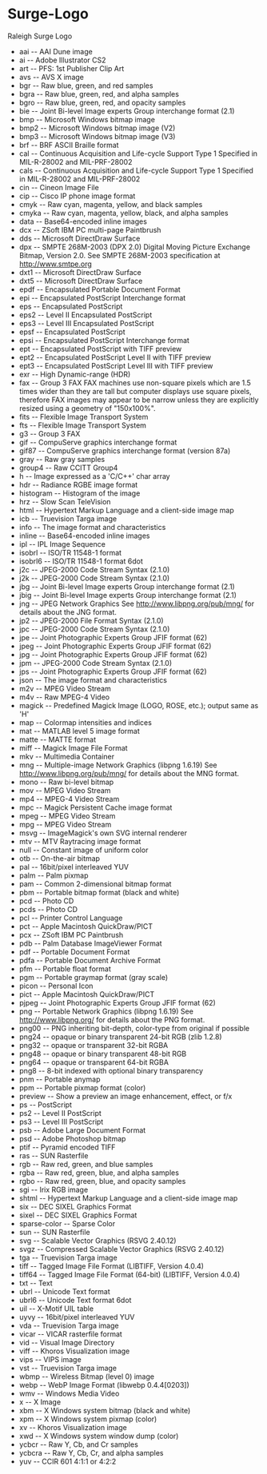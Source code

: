 # Surge-Logo
Raleigh Surge Logo

* aai -- AAI Dune image
* ai -- Adobe Illustrator CS2
* art -- PFS: 1st Publisher Clip Art
* avs -- AVS X image
* bgr -- Raw blue, green, and red samples
* bgra -- Raw blue, green, red, and alpha samples
* bgro -- Raw blue, green, red, and opacity samples
* bie -- Joint Bi-level Image experts Group interchange format (2.1)
* bmp -- Microsoft Windows bitmap image
* bmp2 -- Microsoft Windows bitmap image (V2)
* bmp3 -- Microsoft Windows bitmap image (V3)
* brf -- BRF ASCII Braille format
* cal -- Continuous Acquisition and Life-cycle Support Type 1 Specified in MIL-R-28002 and MIL-PRF-28002
* cals -- Continuous Acquisition and Life-cycle Support Type 1 Specified in MIL-R-28002 and MIL-PRF-28002
* cin -- Cineon Image File
* cip -- Cisco IP phone image format
* cmyk -- Raw cyan, magenta, yellow, and black samples
* cmyka -- Raw cyan, magenta, yellow, black, and alpha samples
* data -- Base64-encoded inline images
* dcx -- ZSoft IBM PC multi-page Paintbrush
* dds -- Microsoft DirectDraw Surface
* dpx -- SMPTE 268M-2003 (DPX 2.0) Digital Moving Picture Exchange Bitmap, Version 2.0.  See SMPTE 268M-2003 specification at http://www.smtpe.org 
* dxt1 -- Microsoft DirectDraw Surface
* dxt5 -- Microsoft DirectDraw Surface
* epdf -- Encapsulated Portable Document Format
* epi -- Encapsulated PostScript Interchange format
* eps -- Encapsulated PostScript
* eps2 -- Level II Encapsulated PostScript
* eps3 -- Level III Encapsulated PostScript
* epsf -- Encapsulated PostScript
* epsi -- Encapsulated PostScript Interchange format
* ept -- Encapsulated PostScript with TIFF preview
* ept2 -- Encapsulated PostScript Level II with TIFF preview
* ept3 -- Encapsulated PostScript Level III with TIFF preview
* exr -- High Dynamic-range (HDR)
* fax -- Group 3 FAX FAX machines use non-square pixels which are 1.5 times wider than they are tall but computer displays use square pixels, therefore FAX images may appear to be narrow unless they are explicitly resized using a geometry of "150x100%".  
* fits -- Flexible Image Transport System
* fts -- Flexible Image Transport System
* g3 -- Group 3 FAX
* gif -- CompuServe graphics interchange format
* gif87 -- CompuServe graphics interchange format (version 87a)
* gray -- Raw gray samples
* group4 -- Raw CCITT Group4
* h -- Image expressed as a 'C/C++' char array
* hdr -- Radiance RGBE image format
* histogram -- Histogram of the image
* hrz -- Slow Scan TeleVision
* html -- Hypertext Markup Language and a client-side image map
* icb -- Truevision Targa image
* info -- The image format and characteristics
* inline -- Base64-encoded inline images
* ipl -- IPL Image Sequence
* isobrl -- ISO/TR 11548-1 format
* isobrl6 -- ISO/TR 11548-1 format 6dot
* j2c -- JPEG-2000 Code Stream Syntax (2.1.0)
* j2k -- JPEG-2000 Code Stream Syntax (2.1.0)
* jbg -- Joint Bi-level Image experts Group interchange format (2.1)
* jbig -- Joint Bi-level Image experts Group interchange format (2.1)
* jng -- JPEG Network Graphics See http://www.libpng.org/pub/mng/ for details about the JNG format.
* jp2 -- JPEG-2000 File Format Syntax (2.1.0)
* jpc -- JPEG-2000 Code Stream Syntax (2.1.0)
* jpe -- Joint Photographic Experts Group JFIF format (62)
* jpeg -- Joint Photographic Experts Group JFIF format (62)
* jpg -- Joint Photographic Experts Group JFIF format (62)
* jpm -- JPEG-2000 Code Stream Syntax (2.1.0)
* jps -- Joint Photographic Experts Group JFIF format (62)
* json -- The image format and characteristics
* m2v -- MPEG Video Stream
* m4v -- Raw MPEG-4 Video
* magick -- Predefined Magick Image (LOGO, ROSE, etc.); output same as 'H'
* map -- Colormap intensities and indices
* mat -- MATLAB level 5 image format
* matte -- MATTE format
* miff -- Magick Image File Format
* mkv -- Multimedia Container
* mng -- Multiple-image Network Graphics (libpng 1.6.19) See http://www.libpng.org/pub/mng/ for details about the MNG format.
* mono -- Raw bi-level bitmap
* mov -- MPEG Video Stream
* mp4 -- MPEG-4 Video Stream
* mpc -- Magick Persistent Cache image format
* mpeg -- MPEG Video Stream
* mpg -- MPEG Video Stream
* msvg -- ImageMagick's own SVG internal renderer
* mtv -- MTV Raytracing image format
* null -- Constant image of uniform color
* otb -- On-the-air bitmap
* pal -- 16bit/pixel interleaved YUV
* palm -- Palm pixmap
* pam -- Common 2-dimensional bitmap format
* pbm -- Portable bitmap format (black and white)
* pcd -- Photo CD
* pcds -- Photo CD
* pcl -- Printer Control Language
* pct -- Apple Macintosh QuickDraw/PICT
* pcx -- ZSoft IBM PC Paintbrush
* pdb -- Palm Database ImageViewer Format
* pdf -- Portable Document Format
* pdfa -- Portable Document Archive Format
* pfm -- Portable float format
* pgm -- Portable graymap format (gray scale)
* picon -- Personal Icon
* pict -- Apple Macintosh QuickDraw/PICT
* pjpeg -- Joint Photographic Experts Group JFIF format (62)
* png -- Portable Network Graphics (libpng 1.6.19) See http://www.libpng.org/ for details about the PNG format.
* png00 -- PNG inheriting bit-depth, color-type from original if possible
* png24 -- opaque or binary transparent 24-bit RGB (zlib 1.2.8)
* png32 -- opaque or transparent 32-bit RGBA
* png48 -- opaque or binary transparent 48-bit RGB
* png64 -- opaque or transparent 64-bit RGBA
* png8 -- 8-bit indexed with optional binary transparency
* pnm -- Portable anymap
* ppm -- Portable pixmap format (color)
* preview -- Show a preview an image enhancement, effect, or f/x
* ps -- PostScript
* ps2 -- Level II PostScript
* ps3 -- Level III PostScript
* psb -- Adobe Large Document Format
* psd -- Adobe Photoshop bitmap
* ptif -- Pyramid encoded TIFF
* ras -- SUN Rasterfile
* rgb -- Raw red, green, and blue samples
* rgba -- Raw red, green, blue, and alpha samples
* rgbo -- Raw red, green, blue, and opacity samples
* sgi -- Irix RGB image
* shtml -- Hypertext Markup Language and a client-side image map
* six -- DEC SIXEL Graphics Format
* sixel -- DEC SIXEL Graphics Format
* sparse-color -- Sparse Color
* sun -- SUN Rasterfile
* svg -- Scalable Vector Graphics (RSVG 2.40.12)
* svgz -- Compressed Scalable Vector Graphics (RSVG 2.40.12)
* tga -- Truevision Targa image
* tiff -- Tagged Image File Format (LIBTIFF, Version 4.0.4)
* tiff64 -- Tagged Image File Format (64-bit) (LIBTIFF, Version 4.0.4)
* txt -- Text
* ubrl -- Unicode Text format
* ubrl6 -- Unicode Text format 6dot
* uil -- X-Motif UIL table
* uyvy -- 16bit/pixel interleaved YUV
* vda -- Truevision Targa image
* vicar -- VICAR rasterfile format
* vid -- Visual Image Directory
* viff -- Khoros Visualization image
* vips -- VIPS image
* vst -- Truevision Targa image
* wbmp -- Wireless Bitmap (level 0) image
* webp -- WebP Image Format (libwebp 0.4.4[0203])
* wmv -- Windows Media Video
* x -- X Image
* xbm -- X Windows system bitmap (black and white)
* xpm -- X Windows system pixmap (color)
* xv -- Khoros Visualization image
* xwd -- X Windows system window dump (color)
* ycbcr -- Raw Y, Cb, and Cr samples
* ycbcra -- Raw Y, Cb, Cr, and alpha samples
* yuv -- CCIR 601 4:1:1 or 4:2:2
